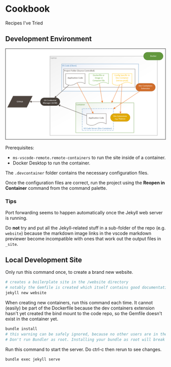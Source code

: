 # Cookbook

Recipes I've Tried

## Development Environment

![](/docs/dev-containers-arch.png)

Prerequisites:
- `ms-vscode-remote.remote-containers` to run the site inside of a container.
- Docker Desktop to run the container.

The `.devcontainer` folder contains the necessary configuration files.

Once the configuration files are correct, run the project using the **Reopen in Container** command from the command palette.

### Tips

Port forwarding seems to happen automatically once the Jekyll web server is running.

Do **not** try and put all the Jekyll-related stuff in a sub-folder of the repo (e.g. `website`) because the markdown image links in the vscode markdown previewer become incompatible with ones that work out the output files in `_site`.

## Local Development Site

Only run this command once, to create a brand new website.
```sh
# creates a boilerplate site in the /website directory
# notably the Gemfile is created which itself contains good documentation
jekyll new website
```

When creating new containers, run this command each time. It cannot (easily) be part of the Dockerfile because the dev containers extension hasn't yet created the bind mount to the code repo, so the Gemfile doesn't exist in the container yet.
```sh
bundle install
# this warning can be safely ignored, because no other users are in the container
# Don't run Bundler as root. Installing your bundle as root will break this application for all non-root users on this machine.
```

Run this command to start the server. Do ctrl-c then rerun to see changes.
```sh
bundle exec jekyll serve
```
